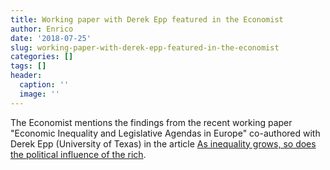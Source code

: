 ```yaml
---
title: Working paper with Derek Epp featured in the Economist
author: Enrico
date: '2018-07-25'
slug: working-paper-with-derek-epp-featured-in-the-economist
categories: []
tags: []
header:
  caption: ''
  image: ''
---
```

The Economist mentions the findings from the recent working paper "Economic Inequality and Legislative Agendas in Europe" co-authored with Derek Epp (University of Texas) in the article [As inequality grows, so does the political influence of the rich](https://www.economist.com/finance-and-economics/2018/07/21/as-inequality-grows-so-does-the-political-influence-of-the-rich).




  

